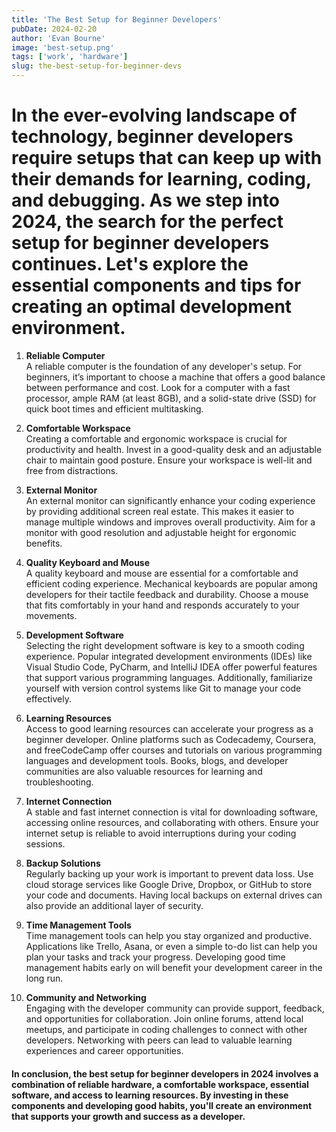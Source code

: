 ```yaml
---
title: 'The Best Setup for Beginner Developers'
pubDate: 2024-02-20
author: 'Evan Bourne'
image: 'best-setup.png'
tags: ['work', 'hardware']
slug: the-best-setup-for-beginner-devs
---
```


# In the ever-evolving landscape of technology, beginner developers require setups that can keep up with their demands for learning, coding, and debugging. As we step into 2024, the search for the perfect setup for beginner developers continues. Let's explore the essential components and tips for creating an optimal development environment.

1. **Reliable Computer**</br>
A reliable computer is the foundation of any developer's setup. For beginners, it’s important to choose a machine that offers a good balance between performance and cost. Look for a computer with a fast processor, ample RAM (at least 8GB), and a solid-state drive (SSD) for quick boot times and efficient multitasking.

2. **Comfortable Workspace**</br>
Creating a comfortable and ergonomic workspace is crucial for productivity and health. Invest in a good-quality desk and an adjustable chair to maintain good posture. Ensure your workspace is well-lit and free from distractions.

3. **External Monitor**</br>
An external monitor can significantly enhance your coding experience by providing additional screen real estate. This makes it easier to manage multiple windows and improves overall productivity. Aim for a monitor with good resolution and adjustable height for ergonomic benefits.

4. **Quality Keyboard and Mouse**</br>
A quality keyboard and mouse are essential for a comfortable and efficient coding experience. Mechanical keyboards are popular among developers for their tactile feedback and durability. Choose a mouse that fits comfortably in your hand and responds accurately to your movements.

5. **Development Software**</br>
Selecting the right development software is key to a smooth coding experience. Popular integrated development environments (IDEs) like Visual Studio Code, PyCharm, and IntelliJ IDEA offer powerful features that support various programming languages. Additionally, familiarize yourself with version control systems like Git to manage your code effectively.

6. **Learning Resources**</br>
Access to good learning resources can accelerate your progress as a beginner developer. Online platforms such as Codecademy, Coursera, and freeCodeCamp offer courses and tutorials on various programming languages and development tools. Books, blogs, and developer communities are also valuable resources for learning and troubleshooting.

7. **Internet Connection**</br>
A stable and fast internet connection is vital for downloading software, accessing online resources, and collaborating with others. Ensure your internet setup is reliable to avoid interruptions during your coding sessions.

8. **Backup Solutions**</br>
Regularly backing up your work is important to prevent data loss. Use cloud storage services like Google Drive, Dropbox, or GitHub to store your code and documents. Having local backups on external drives can also provide an additional layer of security.

9. **Time Management Tools**</br>
Time management tools can help you stay organized and productive. Applications like Trello, Asana, or even a simple to-do list can help you plan your tasks and track your progress. Developing good time management habits early on will benefit your development career in the long run.

10. **Community and Networking**</br>
Engaging with the developer community can provide support, feedback, and opportunities for collaboration. Join online forums, attend local meetups, and participate in coding challenges to connect with other developers. Networking with peers can lead to valuable learning experiences and career opportunities.

#### In conclusion, the best setup for beginner developers in 2024 involves a combination of reliable hardware, a comfortable workspace, essential software, and access to learning resources. By investing in these components and developing good habits, you'll create an environment that supports your growth and success as a developer.